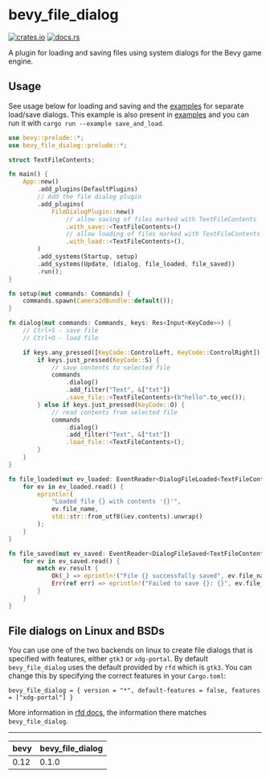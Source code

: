 # bevy_file_dialog

[![crates.io](https://img.shields.io/crates/v/bevy_file_dialog)](https://crates.io/crates/bevy_file_dialog)
[![docs.rs](https://docs.rs/bevy_file_dialog/badge.svg)](https://docs.rs/bevy_file_dialog)

A plugin for loading and saving files using system dialogs for the Bevy game engine.

## Usage
See usage below for loading and saving and the [examples](https://github.com/richardhozak/bevy_file_dialog/tree/main/examples) for separate load/save dialogs. This example is also present in [examples](https://github.com/richardhozak/bevy_file_dialog/tree/main/examples) and you can run it with `cargo run --example save_and_load`.

```rust
use bevy::prelude::*;
use bevy_file_dialog::prelude::*;

struct TextFileContents;

fn main() {
    App::new()
        .add_plugins(DefaultPlugins)
        // Add the file dialog plugin
        .add_plugins(
            FileDialogPlugin::new()
                // allow saving of files marked with TextFileContents
                .with_save::<TextFileContents>()
                // allow loading of files marked with TextFileContents
                .with_load::<TextFileContents>(),
        )
        .add_systems(Startup, setup)
        .add_systems(Update, (dialog, file_loaded, file_saved))
        .run();
}

fn setup(mut commands: Commands) {
    commands.spawn(Camera2dBundle::default());
}

fn dialog(mut commands: Commands, keys: Res<Input<KeyCode>>) {
    // Ctrl+S - save file
    // Ctrl+O - load file

    if keys.any_pressed([KeyCode::ControlLeft, KeyCode::ControlRight]) {
        if keys.just_pressed(KeyCode::S) {
            // save contents to selected file
            commands
                .dialog()
                .add_filter("Text", &["txt"])
                .save_file::<TextFileContents>(b"hello".to_vec());
        } else if keys.just_pressed(KeyCode::O) {
            // read contents from selected file
            commands
                .dialog()
                .add_filter("Text", &["txt"])
                .load_file::<TextFileContents>();
        }
    }
}

fn file_loaded(mut ev_loaded: EventReader<DialogFileLoaded<TextFileContents>>) {
    for ev in ev_loaded.read() {
        eprintln!(
            "Loaded file {} with contents '{}'",
            ev.file_name,
            std::str::from_utf8(&ev.contents).unwrap()
        );
    }
}

fn file_saved(mut ev_saved: EventReader<DialogFileSaved<TextFileContents>>) {
    for ev in ev_saved.read() {
        match ev.result {
            Ok(_) => eprintln!("File {} successfully saved", ev.file_name),
            Err(ref err) => eprintln!("Failed to save {}: {}", ev.file_name, err),
        }
    }
}
```

## File dialogs on Linux and BSDs

You can use one of the two backends on linux to create file dialogs that is specified with features, either `gtk3` or `xdg-portal`. By default `bevy_file_dialog` uses the default provided by `rfd` which is `gtk3`. You can change this by specifying the correct features in your `Cargo.toml`:
```
bevy_file_dialog = { version = "*", default-features = false, features = ["xdg-portal"] }
```
More information in [rfd docs](https://docs.rs/rfd/0.12.1/rfd/index.html#linux--bsd-backends), the information there matches `bevy_file_dialog`.

---

| bevy | bevy_file_dialog |
| ---- | ---------------- |
| 0.12 | 0.1.0            |
